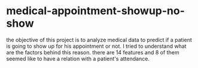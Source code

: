 # medical-appointment-showup-no-show
the objective of this project is to analyze medical data to predict if a patient is going to show up for his appointment or not. I tried to understand what are the factors behind this reason. there are 14 features and 8 of them seemed like to have a relation with a patient's attendance. 
